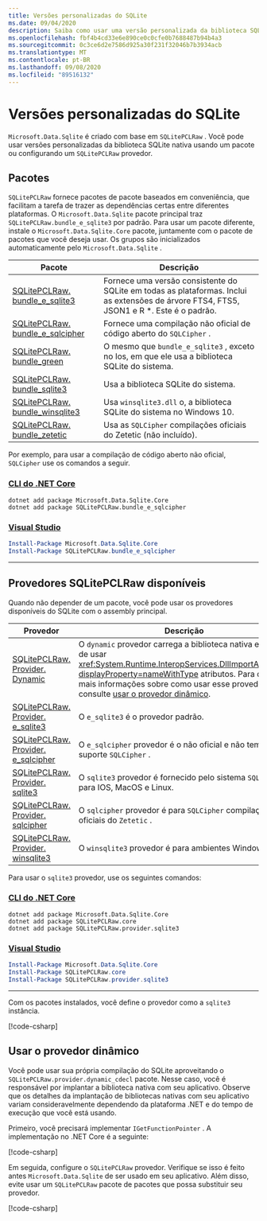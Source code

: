 ```yaml
---
title: Versões personalizadas do SQLite
ms.date: 09/04/2020
description: Saiba como usar uma versão personalizada da biblioteca SQLite nativa.
ms.openlocfilehash: fbf4b4cd33e6e890ce0c0cfe0b7688487b94b4a3
ms.sourcegitcommit: 0c3ce6d2e7586d925a30f231f32046b7b3934acb
ms.translationtype: MT
ms.contentlocale: pt-BR
ms.lasthandoff: 09/08/2020
ms.locfileid: "89516132"
---
```

# <a name="custom-sqlite-versions"></a>Versões personalizadas do SQLite

`Microsoft.Data.Sqlite` é criado com base em `SQLitePCLRaw` . Você pode usar versões personalizadas da biblioteca SQLite nativa usando um pacote ou configurando um `SQLitePCLRaw` provedor.

## <a name="bundles"></a>Pacotes

`SQLitePCLRaw` fornece pacotes de pacote baseados em conveniência, que facilitam a tarefa de trazer as dependências certas entre diferentes plataformas. O `Microsoft.Data.Sqlite` pacote principal traz `SQLitePCLRaw.bundle_e_sqlite3` por padrão. Para usar um pacote diferente, instale o `Microsoft.Data.Sqlite.Core` pacote, juntamente com o pacote de pacotes que você deseja usar. Os grupos são inicializados automaticamente pelo `Microsoft.Data.Sqlite` .

| Pacote | Descrição |
|--|--|
| [SQLitePCLRaw. bundle_e_sqlite3](https://www.nuget.org/packages/SQLitePCLRaw.bundle_e_sqlite3) | Fornece uma versão consistente do SQLite em todas as plataformas. Inclui as extensões de árvore FTS4, FTS5, JSON1 e R *. Este é o padrão. |
| [SQLitePCLRaw. bundle_e_sqlcipher](https://www.nuget.org/packages/SQLitePCLRaw.bundle_e_sqlcipher) | Fornece uma compilação não oficial de código aberto do `SQLCipher` . |
| [SQLitePCLRaw. bundle_green](https://www.nuget.org/packages/SQLitePCLRaw.bundle_green) | O mesmo que `bundle_e_sqlite3` , exceto no Ios, em que ele usa a biblioteca SQLite do sistema. |
| [SQLitePCLRaw. bundle_sqlite3](https://www.nuget.org/packages/SQLitePCLRaw.bundle_sqlite3) | Usa a biblioteca SQLite do sistema. |
| [SQLitePCLRaw. bundle_winsqlite3](https://www.nuget.org/packages/SQLitePCLRaw.bundle_winsqlite3) | Usa `winsqlite3.dll` o, a biblioteca SQLite do sistema no Windows 10. |
| [SQLitePCLRaw. bundle_zetetic](https://www.nuget.org/packages/SQLitePCLRaw.bundle_zetetic) | Usa as `SQLCipher` compilações oficiais do Zetetic (não incluído). |

Por exemplo, para usar a compilação de código aberto não oficial, `SQLCipher` use os comandos a seguir.

### <a name="net-core-cli"></a>[CLI do .NET Core](#tab/netcore-cli)

```dotnetcli
dotnet add package Microsoft.Data.Sqlite.Core
dotnet add package SQLitePCLRaw.bundle_e_sqlcipher
```

### <a name="visual-studio"></a>[Visual Studio](#tab/visual-studio)

``` PowerShell
Install-Package Microsoft.Data.Sqlite.Core
Install-Package SQLitePCLRaw.bundle_e_sqlcipher
```

---

## <a name="sqlitepclraw-available-providers"></a>Provedores SQLitePCLRaw disponíveis

Quando não depender de um pacote, você pode usar os provedores disponíveis do SQLite com o assembly principal.

| Provedor | Descrição |
|--|--|
| [SQLitePCLRaw. Provider. Dynamic](https://www.nuget.org/packages/SQLitePCLRaw.provider.dynamic) | O `dynamic` provedor carrega a biblioteca nativa em vez de usar <xref:System.Runtime.InteropServices.DllImportAttribute?displayProperty=nameWithType> atributos. Para obter mais informações sobre como usar esse provedor, consulte [usar o provedor dinâmico](#use-the-dynamic-provider). |
| [SQLitePCLRaw. Provider. e_sqlite3](https://www.nuget.org/packages/SQLitePCLRaw.provider.e_sqlite3) | O `e_sqlite3` é o provedor padrão. |
| [SQLitePCLRaw. Provider. e_sqlcipher](https://www.nuget.org/packages/SQLitePCLRaw.provider.e_sqlcipher) | O `e_sqlcipher` provedor é o não oficial e não tem suporte `SQLCipher` . |
| [SQLitePCLRaw. Provider. sqlite3](https://www.nuget.org/packages/SQLitePCLRaw.provider.sqlite3) | O `sqlite3` provedor é fornecido pelo sistema `SQLite` para IOS, MacOS e Linux. |
| [SQLitePCLRaw. Provider. sqlcipher](https://www.nuget.org/packages/SQLitePCLRaw.provider.sqlcipher) | O `sqlcipher` provedor é para `SQLCipher` compilações oficiais do `Zetetic` . |
| [SQLitePCLRaw. Provider. winsqlite3](https://www.nuget.org/packages/SQLitePCLRaw.provider.winsqlite3) | O `winsqlite3` provedor é para ambientes Windows 10. |

Para usar o `sqlite3` provedor, use os seguintes comandos:

### <a name="net-core-cli"></a>[CLI do .NET Core](#tab/netcore-cli)

```dotnetcli
dotnet add package Microsoft.Data.Sqlite.Core
dotnet add package SQLitePCLRaw.core
dotnet add package SQLitePCLRaw.provider.sqlite3
```

### <a name="visual-studio"></a>[Visual Studio](#tab/visual-studio)

``` PowerShell
Install-Package Microsoft.Data.Sqlite.Core
Install-Package SQLitePCLRaw.core
Install-Package SQLitePCLRaw.provider.sqlite3
```

---

Com os pacotes instalados, você define o provedor como a `sqlite3` instância.

[!code-csharp[](../../../../samples/snippets/standard/data/sqlite/SqliteProviderSample/Program.cs)]

## <a name="use-the-dynamic-provider"></a>Usar o provedor dinâmico

Você pode usar sua própria compilação do SQLite aproveitando o `SQLitePCLRaw.provider.dynamic_cdecl` pacote. Nesse caso, você é responsável por implantar a biblioteca nativa com seu aplicativo. Observe que os detalhes da implantação de bibliotecas nativas com seu aplicativo variam consideravelmente dependendo da plataforma .NET e do tempo de execução que você está usando.

Primeiro, você precisará implementar `IGetFunctionPointer` . A implementação no .NET Core é a seguinte:

[!code-csharp[](../../../../samples/snippets/standard/data/sqlite/SystemLibrarySample/Program.cs?name=snippet_NativeLibraryAdapter)]

Em seguida, configure o `SQLitePCLRaw` provedor. Verifique se isso é feito antes `Microsoft.Data.Sqlite` de ser usado em seu aplicativo. Além disso, evite usar um `SQLitePCLRaw` pacote de pacotes que possa substituir seu provedor.

[!code-csharp[](../../../../samples/snippets/standard/data/sqlite/SystemLibrarySample/Program.cs?name=snippet_SetProvider)]

